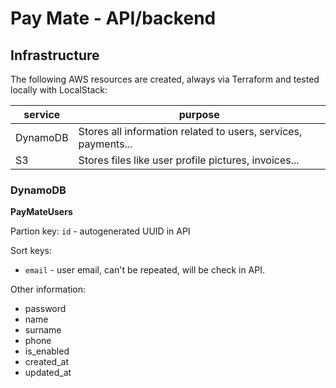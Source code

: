 # Pay Mate - API/backend
## Infrastructure
The following AWS resources are created, always via Terraform and tested locally with LocalStack:

|service|purpose|
|--|--|
|DynamoDB| Stores all information related to users, services, payments...
| S3     | Stores files like user profile pictures, invoices...

### DynamoDB
**PayMateUsers**

Partion key: `id` - autogenerated UUID in API

Sort keys:
- `email` - user email, can't be repeated, will be check in API.

Other information:
- password
- name
- surname
- phone
- is_enabled
- created_at
- updated_at